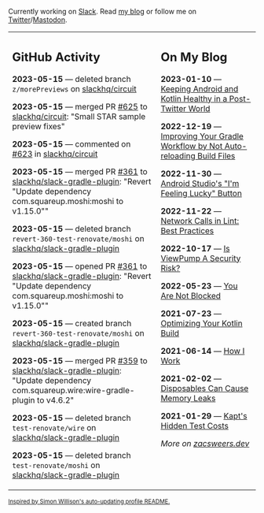 Currently working on [Slack](https://slack.com/). Read [my blog](https://zacsweers.dev/) or follow me on [Twitter](https://twitter.com/ZacSweers)/[Mastodon](https://hachyderm.io/@ZacSweers).

<table><tr><td valign="top" width="60%">

## GitHub Activity
<!-- githubActivity starts -->
**2023-05-15** — deleted branch `z/morePreviews` on [slackhq/circuit](https://github.com/slackhq/circuit)

**2023-05-15** — merged PR [#625](https://github.com/slackhq/circuit/pull/625) to [slackhq/circuit](https://github.com/slackhq/circuit): "Small STAR sample preview fixes"

**2023-05-15** — commented on [#623](https://github.com/slackhq/circuit/pull/623#issuecomment-1548284729) in [slackhq/circuit](https://github.com/slackhq/circuit)

**2023-05-15** — merged PR [#361](https://github.com/slackhq/slack-gradle-plugin/pull/361) to [slackhq/slack-gradle-plugin](https://github.com/slackhq/slack-gradle-plugin): "Revert "Update dependency com.squareup.moshi:moshi to v1.15.0""

**2023-05-15** — deleted branch `revert-360-test-renovate/moshi` on [slackhq/slack-gradle-plugin](https://github.com/slackhq/slack-gradle-plugin)

**2023-05-15** — opened PR [#361](https://github.com/slackhq/slack-gradle-plugin/pull/361) to [slackhq/slack-gradle-plugin](https://github.com/slackhq/slack-gradle-plugin): "Revert "Update dependency com.squareup.moshi:moshi to v1.15.0""

**2023-05-15** — created branch `revert-360-test-renovate/moshi` on [slackhq/slack-gradle-plugin](https://github.com/slackhq/slack-gradle-plugin)

**2023-05-15** — merged PR [#359](https://github.com/slackhq/slack-gradle-plugin/pull/359) to [slackhq/slack-gradle-plugin](https://github.com/slackhq/slack-gradle-plugin): "Update dependency com.squareup.wire:wire-gradle-plugin to v4.6.2"

**2023-05-15** — deleted branch `test-renovate/wire` on [slackhq/slack-gradle-plugin](https://github.com/slackhq/slack-gradle-plugin)

**2023-05-15** — deleted branch `test-renovate/moshi` on [slackhq/slack-gradle-plugin](https://github.com/slackhq/slack-gradle-plugin)
<!-- githubActivity ends -->
</td><td valign="top" width="40%">

## On My Blog
<!-- blog starts -->
**2023-01-10** — [Keeping Android and Kotlin Healthy in a Post-Twitter World](https://www.zacsweers.dev/keeping-android-healthy/)

**2022-12-19** — [Improving Your Gradle Workflow by Not Auto-reloading Build Files](https://www.zacsweers.dev/improving-your-workflow-by-not-auto-reloading-build-files/)

**2022-11-30** — [Android Studio's "I'm Feeling Lucky" Button](https://www.zacsweers.dev/android-studios-im-feeling-lucky-button/)

**2022-11-22** — [Network Calls in Lint: Best Practices](https://www.zacsweers.dev/network-calls-in-lint-best-practices/)

**2022-10-17** — [Is ViewPump A Security Risk?](https://www.zacsweers.dev/is-viewpump-a-security-risk/)

**2022-05-23** — [You Are Not Blocked](https://www.zacsweers.dev/you-are-not-blocked/)

**2021-07-23** — [Optimizing Your Kotlin Build](https://www.zacsweers.dev/optimizing-your-kotlin-build/)

**2021-06-14** — [How I Work](https://www.zacsweers.dev/how-i-work/)

**2021-02-02** — [Disposables Can Cause Memory Leaks](https://www.zacsweers.dev/disposables-can-cause-memory-leaks/)

**2021-01-29** — [Kapt's Hidden Test Costs](https://www.zacsweers.dev/kapts-hidden-test-costs/)
<!-- blog ends -->
_More on [zacsweers.dev](https://zacsweers.dev/)_
</td></tr></table>

<sub><a href="https://simonwillison.net/2020/Jul/10/self-updating-profile-readme/">Inspired by Simon Willison's auto-updating profile README.</a></sub>